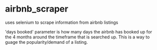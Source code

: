 # airbnb_scraper

uses selenium to scrape information from airbnb listings

'days booked' parameter is how many days the airbnb has booked up for the 4 months around the timeframe that is searched up. This is a way to guage the popularity/demand of a listing.
